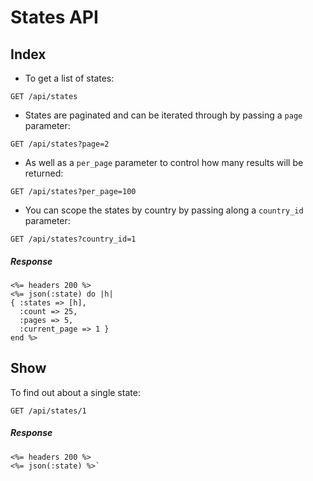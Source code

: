 # States API

## Index
* To get a list of states:
```
GET /api/states
```
* States are paginated and can be iterated through by passing a `page` parameter:
```
GET /api/states?page=2
```
* As well as a `per_page` parameter to control how many results will be returned:
```
GET /api/states?per_page=100
```
* You can scope the states by country by passing along a `country_id` parameter:
```
GET /api/states?country_id=1
```

##### Response
```
<%= headers 200 %>
<%= json(:state) do |h|
{ :states => [h],
  :count => 25,
  :pages => 5,
  :current_page => 1 }
end %>
```

## Show
To find out about a single state:
```
GET /api/states/1
```

##### Response
```
<%= headers 200 %>
<%= json(:state) %>`
